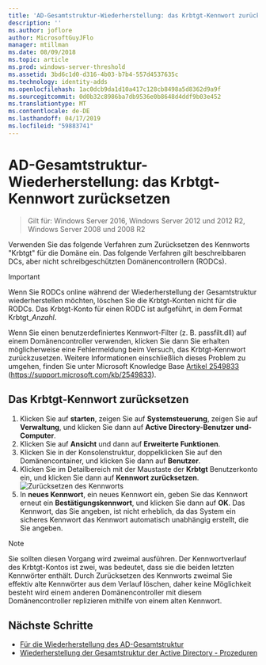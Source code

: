 ```yaml
---
title: 'AD-Gesamtstruktur-Wiederherstellung: das Krbtgt-Kennwort zurücksetzen'
description: ''
ms.author: joflore
author: MicrosoftGuyJFlo
manager: mtillman
ms.date: 08/09/2018
ms.topic: article
ms.prod: windows-server-threshold
ms.assetid: 3bd6c1d0-d316-4b03-b7b4-557d4537635c
ms.technology: identity-adds
ms.openlocfilehash: 1ac0dcb9da1d10a417c128cb8498a5d8362d9a9f
ms.sourcegitcommit: 0d0b32c8986ba7db9536e0b8648d4ddf9b03e452
ms.translationtype: MT
ms.contentlocale: de-DE
ms.lasthandoff: 04/17/2019
ms.locfileid: "59883741"
---
```

# <a name="ad-forest-recovery---resetting-the-krbtgt-password"></a>AD-Gesamtstruktur-Wiederherstellung: das Krbtgt-Kennwort zurücksetzen

>Gilt für: Windows Server 2016, Windows Server 2012 und 2012 R2, Windows Server 2008 und 2008 R2

Verwenden Sie das folgende Verfahren zum Zurücksetzen des Kennworts "Krbtgt" für die Domäne ein. Das folgende Verfahren gilt beschreibbaren DCs, aber nicht schreibgeschützten Domänencontrollern (RODCs).
  
> [!IMPORTANT]
> Wenn Sie RODCs online während der Wiederherstellung der Gesamtstruktur wiederherstellen möchten, löschen Sie die Krbtgt-Konten nicht für die RODCs. Das Krbtgt-Konto für einen RODC ist aufgeführt, in dem Format Krbtgt_*Anzahl*.
>
> Wenn Sie einen benutzerdefiniertes Kennwort-Filter (z. B. passfilt.dll) auf einem Domänencontroller verwenden, klicken Sie dann Sie erhalten möglicherweise eine Fehlermeldung beim Versuch, das Krbtgt-Kennwort zurückzusetzen. Weitere Informationen einschließlich dieses Problem zu umgehen, finden Sie unter Microsoft Knowledge Base [Artikel 2549833](https://support.microsoft.com/kb/2549833) (https://support.microsoft.com/kb/2549833).
  
## <a name="to-reset-the-krbtgt-password"></a>Das Krbtgt-Kennwort zurücksetzen  
  
1. Klicken Sie auf **starten**, zeigen Sie auf **Systemsteuerung**, zeigen Sie auf **Verwaltung**, und klicken Sie dann auf **Active Directory-Benutzer und-Computer**.
2. Klicken Sie auf **Ansicht** und dann auf **Erweiterte Funktionen**.
3. Klicken Sie in der Konsolenstruktur, doppelklicken Sie auf den Domänencontainer, und klicken Sie dann auf **Benutzer**.
4. Klicken Sie im Detailbereich mit der Maustaste der **Krbtgt** Benutzerkonto ein, und klicken Sie dann auf **Kennwort zurücksetzen**.
   ![Zurücksetzen des Kennworts](media/AD-Forest-Recovery-Resetting-the-krbtgt-password/resetpass1.png)
5. In **neues Kennwort**, ein neues Kennwort ein, geben Sie das Kennwort erneut ein **Bestätigungskennwort**, und klicken Sie dann auf **OK**. Das Kennwort, das Sie angeben, ist nicht erheblich, da das System ein sicheres Kennwort das Kennwort automatisch unabhängig erstellt, die Sie angeben.
  
> [!NOTE]
> Sie sollten diesen Vorgang wird zweimal ausführen. Der Kennwortverlauf des Krbtgt-Kontos ist zwei, was bedeutet, dass sie die beiden letzten Kennwörter enthält. Durch Zurücksetzen des Kennworts zweimal Sie effektiv alte Kennwörter aus dem Verlauf löschen, daher keine Möglichkeit besteht wird einem anderen Domänencontroller mit diesem Domänencontroller replizieren mithilfe von einem alten Kennwort.

## <a name="next-steps"></a>Nächste Schritte

- [Für die Wiederherstellung des AD-Gesamtstruktur](AD-Forest-Recovery-Guide.md)
- [Wiederherstellung der Gesamtstruktur der Active Directory - Prozeduren](AD-Forest-Recovery-Procedures.md) 
